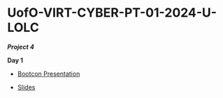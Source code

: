 # UofO-VIRT-CYBER-PT-01-2024-U-LOLC


**_Project 4_**

**Day 1**

- [Bootcon Presentation](https://docs.google.com/document/d/1OpdJfVxTdcix4RhuzrS5YcnZLHSTThM5Nzpfe0laU4s/edit)

- [Slides](https://docs.google.com/presentation/d/1Mncax6Wm46sc5Z8MIoTC6J4PVRWc4cau7a--Qrko4ao/edit#slide=id.g10dec7cb268_1_1336)

